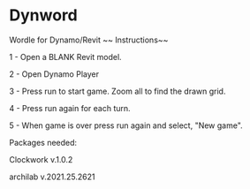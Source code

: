# Dynword
Wordle for Dynamo/Revit
~~ Instructions~~

1 - Open a BLANK Revit model.

2 - Open Dynamo Player

3 - Press run to start game. Zoom all to find the drawn grid. 

4 - Press run again for each turn. 

5 - When game is over press run again and select, "New game".

Packages needed:

Clockwork v.1.0.2

archilab v.2021.25.2621
